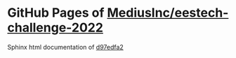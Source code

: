 GitHub Pages of [MediusInc/eestech-challenge-2022](https://github.com/MediusInc/eestech-challenge-2022.git)
===
Sphinx html documentation of [d97edfa2](https://github.com/MediusInc/eestech-challenge-2022/tree/d97edfa24cf98c78c677f938b82ca11b96f2dd45)
